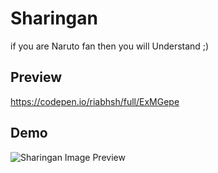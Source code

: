 # Sharingan
if you are Naruto fan then you will Understand ;)

## Preview
https://codepen.io/riabhsh/full/ExMGepe

## Demo
![Sharingan Image Preview](https://raw.githubusercontent.com/riabhsh/Sharingan/main/Screenshot.png)
